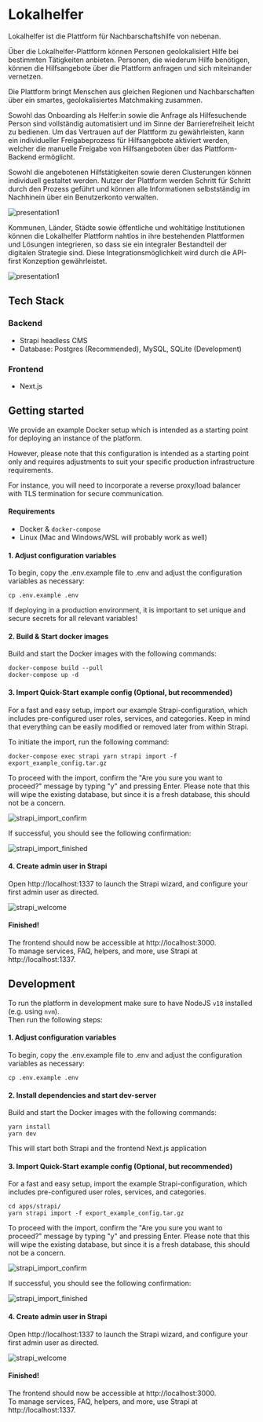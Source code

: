 # Lokalhelfer

Lokalhelfer ist die Plattform für Nachbarschaftshilfe von nebenan.

Über die Lokalhelfer-Plattform können Personen geolokalisiert Hilfe bei bestimmten Tätigkeiten
anbieten. Personen, die wiederum Hilfe benötigen, können die Hilfsangebote über die Plattform
anfragen und sich miteinander vernetzen.

Die Plattform bringt Menschen aus gleichen Regionen und Nachbarschaften über ein smartes,
geolokalisiertes Matchmaking zusammen.

Sowohl das Onboarding als Helfer:in sowie die Anfrage als Hilfesuchende Person sind vollständig
automatisiert und im Sinne der Barrierefreiheit leicht zu bedienen. Um das Vertrauen auf der
Plattform zu gewährleisten, kann ein individueller Freigabeprozess für Hilfsangebote aktiviert
werden, welcher die manuelle Freigabe von Hilfsangeboten über das Plattform-Backend ermöglicht.

Sowohl die angebotenen Hilfstätigkeiten sowie deren Clusterungen können individuell gestaltet
werden. Nutzer der Plattform werden Schritt für Schritt durch den Prozess geführt und können alle
Informationen selbstständig im Nachhinein über ein Benutzerkonto verwalten.

![presentation1](./docs/assets/lokalhelfer_presentation.png)

Kommunen, Länder, Städte sowie öffentliche und wohltätige Institutionen können die Lokalhelfer
Plattform nahtlos in ihre bestehenden Plattformen und Lösungen integrieren, so dass sie ein
integraler Bestandteil der digitalen Strategie sind. Diese Integrationsmöglichkeit wird durch die API-first Konzeption gewährleistet.

![presentation1](./docs/assets/lokalhelfer_eifelkreis_mockup.png)

## Tech Stack

### Backend

- Strapi headless CMS
- Database: Postgres (Recommended), MySQL, SQLite (Development)

### Frontend

- Next.js

## Getting started

We provide an example Docker setup which is intended as a starting point for deploying an instance of the platform.

However, please note that this configuration is intended as a starting point only and requires adjustments to suit your specific production infrastructure requirements.

For instance, you will need to incorporate a reverse proxy/load balancer with TLS termination for secure communication.

#### Requirements

- Docker & `docker-compose`
- Linux (Mac and Windows/WSL will probably work as well)

#### 1. Adjust configuration variables

To begin, copy the .env.example file to .env and adjust the configuration variables as necessary:

```shell
cp .env.example .env
```

If deploying in a production environment, it is important to set unique and secure secrets for all relevant variables!

#### 2. Build & Start docker images

Build and start the Docker images with the following commands:

```shell
docker-compose build --pull
docker-compose up -d
```

#### 3. Import Quick-Start example config (Optional, but recommended)

For a fast and easy setup, import our example Strapi-configuration, which includes pre-configured user roles, services, and categories. Keep in mind that everything can be easily modified or removed later from within Strapi.

To initiate the import, run the following command:

```shell
docker-compose exec strapi yarn strapi import -f export_example_config.tar.gz
```

To proceed with the import, confirm the "Are you sure you want to proceed?" message by typing "y" and pressing Enter. Please note that this will wipe the existing database, but since it is a fresh database, this should not be a concern.

![strapi_import_confirm](docs/assets/dev_strapi_import_confirm.png)

If successful, you should see the following confirmation:

![strapi_import_finished](docs/assets/dev_strapi_import_confirm.png)

#### 4. Create admin user in Strapi

Open http://localhost:1337 to launch the Strapi wizard, and configure your first admin user as directed.

![strapi_welcome](docs/assets/dev_strapi_welcome.png)

#### Finished!

The frontend should now be accessible at http://localhost:3000.  
To manage services, FAQ, helpers, and more, use Strapi at http://localhost:1337.

## Development

To run the platform in development make sure to have NodeJS `v18` installed (e.g. using `nvm`).  
Then run the following steps:

#### 1. Adjust configuration variables

To begin, copy the .env.example file to .env and adjust the configuration variables as necessary:

```shell
cp .env.example .env
```

#### 2. Install dependencies and start dev-server

Build and start the Docker images with the following commands:

```shell
yarn install
yarn dev
```

This will start both Strapi and the frontend Next.js application

#### 3. Import Quick-Start example config (Optional, but recommended)

For a fast and easy setup, import the example Strapi-configuration, which includes pre-configured user roles, services, and categories.

```shell
cd apps/strapi/
yarn strapi import -f export_example_config.tar.gz
```

To proceed with the import, confirm the "Are you sure you want to proceed?" message by typing "y" and pressing Enter. Please note that this will wipe the existing database, but since it is a fresh database, this should not be a concern.

![strapi_import_confirm](docs/assets/dev_strapi_import_confirm.png)

If successful, you should see the following confirmation:

![strapi_import_finished](docs/assets/dev_strapi_import_confirm.png)

#### 4. Create admin user in Strapi

Open http://localhost:1337 to launch the Strapi wizard, and configure your first admin user as directed.

![strapi_welcome](docs/assets/dev_strapi_welcome.png)

#### Finished!

The frontend should now be accessible at http://localhost:3000.  
To manage services, FAQ, helpers, and more, use Strapi at http://localhost:1337.
